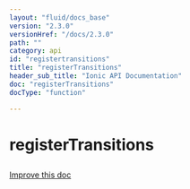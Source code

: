 ```yaml
---
layout: "fluid/docs_base"
version: "2.3.0"
versionHref: "/docs/2.3.0"
path: ""
category: api
id: "registertransitions"
title: "registerTransitions"
header_sub_title: "Ionic API Documentation"
doc: "registerTransitions"
docType: "function"

---
```










<h1 class="api-title">
<a class="anchor" name="register-transitions" href="#register-transitions"></a>

registerTransitions





</h1>

<a class="improve-v2-docs" href="http://github.com/driftyco/ionic/edit/master//src/transitions/transition-registry.ts#L13">
Improve this doc
</a>










<!-- @usage tag -->


<!-- @property tags -->



<!-- instance methods on the class -->




<!-- related link --><!-- end content block -->


<!-- end body block -->

